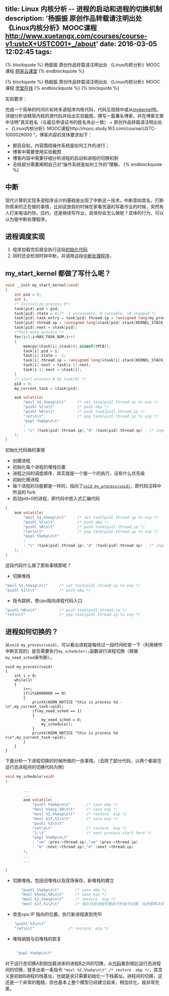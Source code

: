 title: Linux 内核分析 -- 进程的启动和进程的切换机制
description: '杨振振  原创作品转载请注明出处  《Linux内核分析》MOOC课程 http://www.xuetangx.com/courses/course-v1:ustcX+USTC001+_/about'
date: 2016-03-05 12:02:45
tags:
---

{% blockquote %}
杨振振  原创作品转载请注明出处  《Linux内核分析》MOOC课程 [网易云课堂](http://mooc.study.163.com/course/USTC-1000029000)
{% endblockquote %}

{% blockquote %}
杨振振  原创作品转载请注明出处  《Linux内核分析》MOOC课程  [学堂在线](http://www.xuetangx.com/courses/course-v1:ustcX+USTC001+_/about)
{% endblockquote %}
{% blockquote %}

实验要求：

完成一个简单的时间片轮转多道程序内核代码，代码见视频中或从[mykernel](https://github.com/mengning/mykernel)找。
详细分析该精简内核的源代码并给出实验截图，撰写一篇署名博客，并在博客文章中注明“真实姓名（与最后申请证书的姓名务必一致） + 原创作品转载请注明出处 + 《Linux内核分析》MOOC课程http://mooc.study.163.com/course/USTC-1000029000 ”，博客内容的具体要求如下：

- 题目自拟，内容围绕操作系统是如何工作的进行；
- 博客中需要使用实验截图
- 博客内容中需要仔细分析进程的启动和进程的切换机制
- 总结部分需要阐明自己对“操作系统是如何工作的”理解。
{% endblockquote %}


## 中断
现代计算机实现多道程序设计的基础是出现了中断这一技术。中断意如其名，打断你原来的正在做的事情，比如说放假的时候在家看苦逼的写着作业的时候，突然有人打来电话约你。应约，还是继续写作业，具体你会怎么做呢？具体的行为，可以认为是中断处理程序。

## 进程调度实现

1. 程序加载完后就会执行这段[初始化代码](https://github.com/mengning/mykernel/blob/master/mymain.c#L25-L57) 
2. 同时还会检测时钟中断，并调用这段[中断处理程序](https://github.com/mengning/mykernel/blob/master/myinterrupt.c#L27-L38)， 


## my_start_kernel 都做了写什么呢？

```c
void __init my_start_kernel(void)
{
    int pid = 0;
    int i;
    /* Initialize process 0*/
    task[pid].pid = pid;
    task[pid].state = 0;/* -1 unrunnable, 0 runnable, >0 stopped */
    task[pid].task_entry = task[pid].thread.ip = (unsigned long)my_process;
    task[pid].thread.sp = (unsigned long)&task[pid].stack[KERNEL_STACK_SIZE-1];
    task[pid].next = &task[pid];
    /*fork more process */
    for(i=1;i<MAX_TASK_NUM;i++)
    {
        memcpy(&task[i],&task[0],sizeof(tPCB));
        task[i].pid = i;
        task[i].state = -1;
        task[i].thread.sp = (unsigned long)&task[i].stack[KERNEL_STACK_SIZE-1];
        task[i].next = task[i-1].next;
        task[i-1].next = &task[i];
    }
    /* start process 0 by task[0] */
    pid = 0;
    my_current_task = &task[pid];

    asm volatile(
        "movl %1,%%esp\n\t"     /* set task[pid].thread.sp to esp */
        "pushl %1\n\t"          /* push ebp */
        "pushl %0\n\t"          /* push task[pid].thread.ip */
        "ret\n\t"               /* pop task[pid].thread.ip to eip */
        "popl %%ebp\n\t"
        : 
        : "c" (task[pid].thread.ip),"d" (task[pid].thread.sp)   /* input c or d mean %ecx/%edx*/
    );
} 
```


初始化代码做的事情

 - 创建进程 
 - 初始化每个进程的堆栈位置
 - 进程之间的调度顺序，其实就是一个接一个的执行，没有什么优先级
 - 初始化根进程
 - 每个进程的功能都是一样的，指向了[`void my_process(void)`](https://github.com/mengning/mykernel/blob/master/mymain.c#L58-L75)，即代码注释中所说的 fork
 - 启动pid=0的进程，即代码中嵌入式汇编代码

```c
{
    asm volatile(
        "movl %1,%%esp\n\t"     /* set task[pid].thread.sp to esp */
        "pushl %1\n\t"          /* push ebp */
        "pushl %0\n\t"          /* push task[pid].thread.ip */
        "ret\n\t"               /* pop task[pid].thread.ip to eip */
        "popl %%ebp\n\t"
        : 
        : "c" (task[pid].thread.ip),"d" (task[pid].thread.sp)   /* input c or d mean %ecx/%edx*/
    );
}
```


这段代码什么做了那些事情那呢？

- 切换堆栈

 ```c 
 "movl %1,%%esp\n\t"     /* set task[pid].thread.sp to esp */
 "pushl %1\n\t"          /* push ebp */
 ```

- 指令跳转，使cpu指向进程代码入口

 ```c
 "pushl %0\n\t"          /* push task[pid].thread.ip */
 "ret\n\t"               /* pop task[pid].thread.ip to eip */
 ```

## 进程如何切换的？

从`void my_process(void)`，可以看出进程是每经过一段时间检查一下（利用硬件中断实现的）是否需要执行`my_schedule();`函数进行进程切换（根据`my_need_sched`来判断）。

```
void my_process(void)
{
    int i = 0;
    while(1)
    {
        i++;
        if(i%10000000 == 0)
        {
            printk(KERN_NOTICE "this is process %d -\n",my_current_task->pid);
            if(my_need_sched == 1)
            {
                my_need_sched = 0;
                my_schedule();
            }
            printk(KERN_NOTICE "this is process %d +\n",my_current_task->pid);
        }     
    }
}
```

下面分析一下进程切换的时候所做的一些事情。（去除了部分代码，以两个都是在运行态进程间的切换代码为例）




```c
void my_schedule(void)
{
  
        ...
        ...
        asm volatile(   
            "pushl %%ebp\n\t"       /* save ebp */
            "movl %%esp,%0\n\t"     /* save esp */
            "movl %2,%%esp\n\t"     /* restore  esp */
            "movl $1f,%1\n\t"       /* save eip */  
            "pushl %3\n\t" 
            "ret\n\t"               /* restore  eip */
            "1:\t"                  /* next process start here */
            "popl %%ebp\n\t"
            : "=m" (prev->thread.sp),"=m" (prev->thread.ip)
            : "m" (next->thread.sp),"m" (next->thread.ip)
        );
        ...
        ...

}
```


- 切换堆栈，包括旧堆栈以及现场保存，新堆栈的建立
 ```c
        "pushl %%ebp\n\t"       /* save ebp */
        "movl %%esp,%0\n\t"     /* save esp */
        "movl %2,%%esp\n\t"     /* restore  esp */
        "movl $1f,%1\n\t"       /* 保存当前进程将要执行的指令位置，当进程再次调度到这个进程的时候可以接着上次执行继续执行 */  
 ```
- 改变cpu IP 指向的位置，执行新进程直到完毕
 ```c 
     "pushl %3\n\t" 
     "ret\n\t"               /* restore  eip */
 ```
- 堆栈销毁与旧堆栈的恢复
 ```c
    
      "popl %%ebp\n\t"
 ```


对于运行态切换A到刚加载进来的进程B之间的切换，从[代码](https://github.com/mengning/mykernel/blob/master/myinterrupt.c#L78-L88)看到相比运行态进程间的切换，就多出来一条指令
`"movl %2,%%ebp\n\t" /* restore  ebp */`，其含义是初始B进程的栈基址。也就是说只需要初始化一下栈基址。进程间的切换，这还是一个非常的粗糙，但也基本上整个模型已经建立起来，稍加优化，就非常完美。